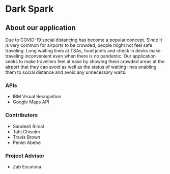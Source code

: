 # Dark Spark

## About our application
Due to COVID-19 social distancing has become a popular concept. Since It is very common for airports to be crowded, people might not feel safe traveling. Long waiting lines at TSAs, food joints and check in desks make traveling inconvenient even when there is no pandemic. Our application seeks to make travellers feel at ease by showing them crowded areas at the airport that they can avoid as well as the status of waiting lines enabling them to social distance and avoid any unnecessary waits.

### APIs
  - IBM Visual Recognition
  - Google Maps API

### Contributors
- Sandesh Rimal
- Tahj Chisolm
- Travis Brown
- Peniel Abebe

### Project Advisor
- Zab Escalona
